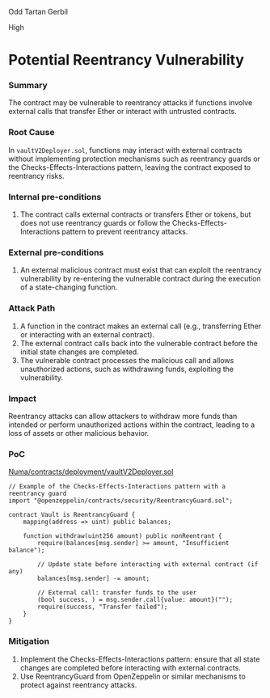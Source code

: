 Odd Tartan Gerbil

High

# Potential Reentrancy Vulnerability

### Summary

The contract may be vulnerable to reentrancy attacks if functions involve external calls that transfer Ether or interact with untrusted contracts.


### Root Cause

In `vaultV2Deployer.sol`, functions may interact with external contracts without implementing protection mechanisms such as reentrancy guards or the Checks-Effects-Interactions pattern, leaving the contract exposed to reentrancy risks.


### Internal pre-conditions

1. The contract calls external contracts or transfers Ether or tokens, but does not use reentrancy guards or follow the Checks-Effects-Interactions pattern to prevent reentrancy attacks.


### External pre-conditions

1. An external malicious contract must exist that can exploit the reentrancy vulnerability by re-entering the vulnerable contract during the execution of a state-changing function.


### Attack Path

1. A function in the contract makes an external call (e.g., transferring Ether or interacting with an external contract).
2. The external contract calls back into the vulnerable contract before the initial state changes are completed.
3. The vulnerable contract processes the malicious call and allows unauthorized actions, such as withdrawing funds, exploiting the vulnerability.


### Impact

Reentrancy attacks can allow attackers to withdraw more funds than intended or perform unauthorized actions within the contract, leading to a loss of assets or other malicious behavior.


### PoC
[Numa/contracts/deployment/vaultV2Deployer.sol
](https://github.com/arpitverma123/2024-12-numa-audit/blob/974d328f5cbe6a76e78f7d63ec6f8835155743f6/Numa/contracts/deployment/vaultV2Deployer.sol#L103)
```solidity
// Example of the Checks-Effects-Interactions pattern with a reentrancy guard
import "@openzeppelin/contracts/security/ReentrancyGuard.sol";

contract Vault is ReentrancyGuard {
    mapping(address => uint) public balances;

    function withdraw(uint256 amount) public nonReentrant {
        require(balances[msg.sender] >= amount, "Insufficient balance");
        
        // Update state before interacting with external contract (if any)
        balances[msg.sender] -= amount;
        
        // External call: transfer funds to the user
        (bool success, ) = msg.sender.call{value: amount}("");
        require(success, "Transfer failed");
    }
}
```

### Mitigation

1. Implement the Checks-Effects-Interactions pattern: ensure that all state changes are completed before interacting with external contracts.
2. Use ReentrancyGuard from OpenZeppelin or similar mechanisms to protect against reentrancy attacks.